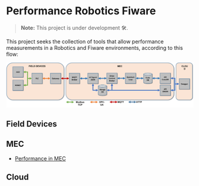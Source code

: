 # Performance Robotics Fiware

> **Note:** This project is under development 🛠.

This project seeks the collection of tools that allow performance measurements in a Robotics and Fiware environments, according to this flow:

![performance flow](./documentation/images/PerformanceFlow.png)

## Field Devices

## MEC

- [Performance in MEC](./documentation/performanceMEC.md)

## Cloud